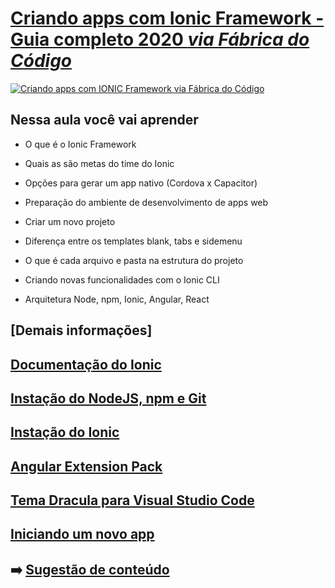 # [Criando apps com Ionic Framework - Guia completo 2020 *_via Fábrica do Código_*](http://www.youtube.com/watch?v=guM__mfT9og)

[![Criando apps com IONIC Framework via Fábrica do Código](http://img.youtube.com/vi/guM__mfT9og/0.jpg)](http://www.youtube.com/watch?v=guM__mfT9og "Criando apps com IONIC Framework via Fábrica do Código")

## Nessa aula você vai aprender

- O que é o Ionic Framework

- Quais as são metas do time do Ionic

- Opções para gerar um app nativo (Cordova x Capacitor)

- Preparação do ambiente de desenvolvimento de apps web

- Criar um novo projeto

- Diferença entre os templates blank, tabs e sidemenu

- O que é cada arquivo e pasta na estrutura do projeto

- Criando novas funcionalidades com o Ionic CLI

- Arquitetura Node, npm, Ionic, Angular, React

## [Demais informações]

## [Documentação do Ionic](https://ionicframework.com/docs)

## [Instação do NodeJS, npm e Git](https://ionicframework.com/docs/intro/environment)

## [Instação do Ionic](https://ionicframework.com/docs/intro/cli)

## [Angular Extension Pack](https://marketplace.visualstudio.com/items?itemName=loiane.angular-extension-pack)

## [Tema Dracula para Visual Studio Code](https://marketplace.visualstudio.com/items?itemName=dracula-theme.theme-dracula)

## [Iniciando um novo app](https://ionicframework.com/docs/developing/starting)

## ➡️ [Sugestão de conteúdo](https://forms.gle/Dsvwyxs31cJnC23k8)
